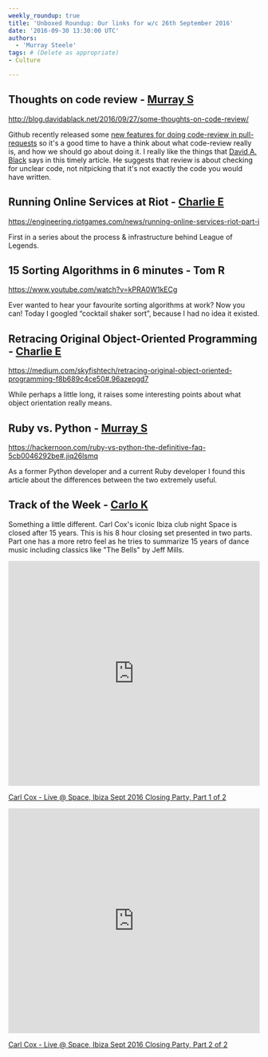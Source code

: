 ```yaml
---
weekly_roundup: true
title: 'Unboxed Roundup: Our links for w/c 26th September 2016'
date: '2016-09-30 13:30:00 UTC'
authors:
  - 'Murray Steele'
tags: # (Delete as appropriate)
- Culture

---
```


## Thoughts on code review - [Murray S](/people#murray-steele)

http://blog.davidablack.net/2016/09/27/some-thoughts-on-code-review/

Github recently released some [new features for doing code-review in
pull-requests](https://github.com/blog/2256-a-whole-new-github-universe-announcing-new-tools-forums-and-features#code-better-with-reviews)
so it's a good time to have a think about what code-review really is,
and how we should go about doing it.  I really like the things that [David A.
Black](http://www.davidablack.net/) says in this timely article.  He
suggests that review is about checking for unclear code, not nitpicking
that it's not exactly the code you would have written.

## Running Online Services at Riot - [Charlie E](/people#charlie-egan)

https://engineering.riotgames.com/news/running-online-services-riot-part-i

First in a series about the process & infrastructure behind League of Legends.

## 15 Sorting Algorithms in 6 minutes - Tom R

https://www.youtube.com/watch?v=kPRA0W1kECg

Ever wanted to hear your favourite sorting algorithms at work? Now you can! Today I googled “cocktail shaker sort”, because I had no idea it existed.

## Retracing Original Object-Oriented Programming - [Charlie E](/people#charlie-egan)

https://medium.com/skyfishtech/retracing-original-object-oriented-programming-f8b689c4ce50#.96azepgd7

While perhaps a little long, it raises some interesting points about what object orientation really means.

## Ruby vs. Python - [Murray S](/people#murray-steele)

https://hackernoon.com/ruby-vs-python-the-definitive-faq-5cb0046292be#.jiq26lsmq

As a former Python developer and a current Ruby developer I found this article about the differences between the two extremely useful.

## Track of the Week - [Carlo K](/people#carlo-kruger)

Something a little different. Carl Cox's iconic Ibiza club night Space is closed after 15 years. This is his 8 hour closing set presented in two parts. Part one has a more retro feel as he tries to summarize 15 years of dance music including classics like "The Bells" by Jeff Mills.

<iframe width="100%" height="450" scrolling="no" frameborder="no" src="https://w.soundcloud.com/player/?url=https%3A//api.soundcloud.com/tracks/284297717&amp;auto_play=false&amp;hide_related=false&amp;show_comments=true&amp;show_user=true&amp;show_reposts=false&amp;visual=true"></iframe>

[Carl Cox - Live @ Space, Ibiza Sept 2016 Closing Party, Part 1 of 2](https://soundcloud.com/avidmuzikfan/carl-cox-live-space-ibiza-sept-2016-closing-party-part-1-of-2week-15)

<iframe width="100%" height="450" scrolling="no" frameborder="no" src="https://w.soundcloud.com/player/?url=https%3A//api.soundcloud.com/tracks/284310609&amp;auto_play=false&amp;hide_related=false&amp;show_comments=true&amp;show_user=true&amp;show_reposts=false&amp;visual=true"></iframe>

[Carl Cox - Live @ Space, Ibiza Sept 2016 Closing Party, Part 2 of 2](https://soundcloud.com/avidmuzikfan/carl-cox-live-space-ibiza-sept-2016-closing-party-part-2-of-2week-15)

